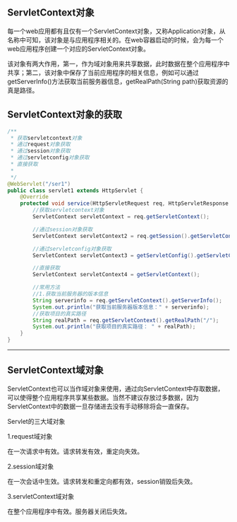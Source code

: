 ## ServletContext对象

每一个web应用都有且仅有一个ServletContext对象，又称Application对象，从名称中可知，该对象是与应用程序相关的。在web容器启动的时候，会为每一个web应用程序创建一个对应的ServletContext对象。

该对象有两大作用，第一，作为域对象用来共享数据，此时数据在整个应用程序中共享；第二，该对象中保存了当前应用程序的相关信息，例如可以通过getServerInfo()方法获取当前服务器信息，getRealPath(String path)获取资源的真是路径。



## ServletContext对象的获取



```Java
/**
 * 获取servletcontext对象
 * 通过request对象获取
 * 通过session对象获取
 * 通过servletconfig对象获取
 * 直接获取
 *
 */
@WebServlet("/ser1")
public class servlet1 extends HttpServlet {
    @Override
    protected void service(HttpServletRequest req, HttpServletResponse resp) throws ServletException, IOException {
        //获取servletcontext对象
        ServletContext servletContext = req.getServletContext();

        //通过session对象获取
        ServletContext servletContext2 = req.getSession().getServletContext();

        //通过servletconfig对象获取
        ServletContext servletContext3 = getServletConfig().getServletContext();

        //直接获取
        ServletContext servletContext4 = getServletContext();

        //常用方法
        //1.获取当前服务器的版本信息
        String serverinfo = req.getServletContext().getServerInfo();
        System.out.println("获取当前服务器版本信息：" + serverinfo);
        //获取项目的真实路径
        String realPath = req.getServletContext().getRealPath("/");
        System.out.println("获取项目的真实路径： " + realPath);
    }
}

```



------

## ServletContext域对象

ServletContext也可以当作域对象来使用，通过向ServletContext中存取数据，可以使得整个应用程序共享某些数据。当然不建议存放过多数据，因为ServletContext中的数据一旦存储进去没有手动移除将会一直保存。



Servlet的三大域对象

1.request域对象

在一次请求中有效。请求转发有效，重定向失效。

2.session域对象

在一次会话中生效。请求转发和重定向都有效，session销毁后失效。

3.servletContext域对象

在整个应用程序中有效。服务器关闭后失效。